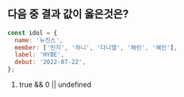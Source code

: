 ## **다음 중 결과 값이 옳은것은?**

```javascript
const idol = {
  name: '뉴진스',
  member: ['민지', '하니', '다니엘', '해린', '혜인'],
  label: 'HYBE',
  debut: '2022-07-22',
};
```

1. true && 0 || undefined
